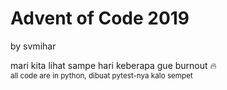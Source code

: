 # Advent of Code 2019
by svmihar

mari kita lihat sampe hari keberapa gue burnout 🔥<br>
<small>all code are in python, dibuat pytest-nya kalo sempet<small>